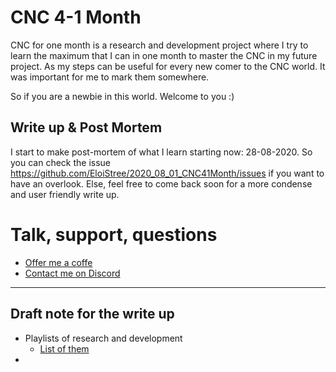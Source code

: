 # CNC 4-1 Month

CNC for one month is a research and development project where I try to learn the maximum that I can in one month to master the CNC in my future project.
As my steps can be useful for every new comer to the CNC world. It was important for me to mark them somewhere.

So if you are a newbie in this world. 
Welcome to you :)

## Write up & Post Mortem
I start to make post-mortem of what I learn starting now: 28-08-2020.
So you can check the issue https://github.com/EloiStree/2020_08_01_CNC41Month/issues if you want to have an overlook.
Else, feel free to come back soon for a more condense and user friendly write up.


# Talk, support, questions
- [Offer me a coffe](https://ko-fi.com/eloistree)
- [Contact me on Discord](https://eloistree.page.link/discord)
---------------------
## Draft note for the write up

- Playlists of research and development
  - [List of them](https://github.com/EloiStree/2020_08_01_CNC41Month/issues/58)
- 
